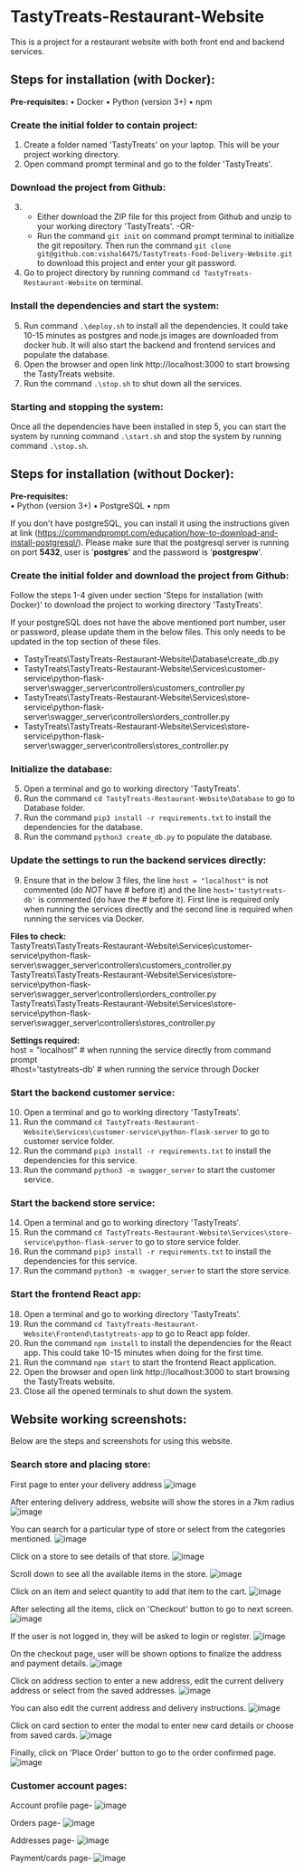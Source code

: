 # TastyTreats-Restaurant-Website
This is a project for a restaurant website with both front end and backend services.


## Steps for installation (with Docker):
**Pre-requisites:**
•	Docker
•	Python (version 3+)
•	npm

### Create the initial folder to contain project:
1. Create a folder named 'TastyTreats' on your laptop. This will be your project working directory.
2. Open command prompt terminal and go to the folder 'TastyTreats'.

### Download the project from Github:
3. - Either download the ZIP file for this project from Github and unzip to your working directory 'TastyTreats'. -OR-
   - Run the command `git init` on command prompt terminal to initialize the git repository. Then run the command `git clone git@github.com:vishal6475/TastyTreats-Food-Delivery-Website.git` to download this project and enter your git password.
4. Go to project directory by running command `cd TastyTreats-Restaurant-Website` on terminal.

### Install the dependencies and start the system:
5. Run command `.\deploy.sh` to install all the dependencies. It could take 10-15 minutes as postgres and node.js images are downloaded from docker hub. It will also start the backend and frontend services and populate the database.
6. Open the browser and open link http://localhost:3000 to start browsing the TastyTreats website.
7. Run the command `.\stop.sh` to shut down all the services.

### Starting and stopping the system:
Once all the dependencies have been installed in step 5, you can start the system by running command `.\start.sh` and stop the system by running command `.\stop.sh`.


## Steps for installation (without Docker):
**Pre-requisites:**  
•	Python (version 3+)
•	PostgreSQL
•	npm

If you don't have postgreSQL, you can install it using the instructions given at link (https://commandprompt.com/education/how-to-download-and-install-postgresql/). Please make sure that the postgresql server is running on port **5432**, user is '**postgres**' and the password is '**postgrespw**'. 

### Create the initial folder and download the project from Github:
Follow the steps 1-4 given under section 'Steps for installation (with Docker)' to download the project to working directory 'TastyTreats'.

If your postgreSQL does not have the above mentioned port number, user or password, please update them in the below files. This only needs to be updated in the top section of these files.
- TastyTreats\TastyTreats-Restaurant-Website\Database\create_db.py
- TastyTreats\TastyTreats-Restaurant-Website\Services\customer-service\python-flask-server\swagger_server\controllers\customers_controller.py
- TastyTreats\TastyTreats-Restaurant-Website\Services\store-service\python-flask-server\swagger_server\controllers\orders_controller.py
- TastyTreats\TastyTreats-Restaurant-Website\Services\store-service\python-flask-server\swagger_server\controllers\stores_controller.py

### Initialize the database:
5. Open a terminal and go to working directory 'TastyTreats'. 
6. Run the command `cd TastyTreats-Restaurant-Website\Database` to go to Database folder.
7. Run the command `pip3 install -r requirements.txt` to install the dependencies for the database.
8. Run the command `python3 create_db.py` to populate the database.

### Update the settings to run the backend services directly:
9. Ensure that in the below 3 files, the line `host = "localhost"` is not commented (do *NOT* have # before it) and the line `host='tastytreats-db'` is commented (do have the # before it). First line is required only when running the services directly and the second line is required when running the services via Docker.

**Files to check:**  
TastyTreats\TastyTreats-Restaurant-Website\Services\customer-service\python-flask-server\swagger_server\controllers\customers_controller.py
TastyTreats\TastyTreats-Restaurant-Website\Services\store-service\python-flask-server\swagger_server\controllers\orders_controller.py
TastyTreats\TastyTreats-Restaurant-Website\Services\store-service\python-flask-server\swagger_server\controllers\stores_controller.py

**Settings required:**  
host = "localhost"     # when running the service directly from command prompt  
#host='tastytreats-db' # when running the service through Docker

### Start the backend customer service:
10. Open a terminal and go to working directory 'TastyTreats'. 
11. Run the command `cd TastyTreats-Restaurant-Website\Services\customer-service\python-flask-server` to go to customer service folder.
12. Run the command `pip3 install -r requirements.txt` to install the dependencies for this service.
13. Run the command `python3 -m swagger_server` to start the customer service.

### Start the backend store service:
14. Open a terminal and go to working directory 'TastyTreats'. 
15. Run the command `cd TastyTreats-Restaurant-Website\Services\store-service\python-flask-server` to go to store service folder.
16. Run the command `pip3 install -r requirements.txt` to install the dependencies for this service.
17. Run the command `python3 -m swagger_server` to start the store service.

### Start the frontend React app:
18. Open a terminal and go to working directory 'TastyTreats'. 
19. Run the command `cd TastyTreats-Restaurant-Website\Frontend\tastytreats-app` to go to React app folder.
20. Run the command `npm install` to install the dependencies for the React app. This could take 10-15 minutes when doing for the first time.
21. Run the command `npm start` to start the frontend React application.
22. Open the browser and open link http://localhost:3000 to start browsing the TastyTreats website.
23. Close all the opened terminals to shut down the system.


## Website working screenshots:

Below are the steps and screenshots for using this website.

### Search store and placing store:

First page to enter your delivery address
![image](https://user-images.githubusercontent.com/86712652/216825183-db581144-8b0e-4333-b5cf-ce9e6a0e992c.png)

After entering delivery address, website will show the stores in a 7km radius
![image](https://user-images.githubusercontent.com/86712652/216825657-ab39e379-dda7-48a7-9cf1-567222f9425e.png)

You can search for a particular type of store or select from the categories mentioned.
![image](https://user-images.githubusercontent.com/86712652/216825633-e82dad88-cf83-4af5-a8f6-ebbb38ca9348.png)

Click on a store to see details of that store.
![image](https://user-images.githubusercontent.com/86712652/216825717-5a962141-1a08-4462-8e77-1b873b58b602.png)

Scroll down to see all the available items in the store.
![image](https://user-images.githubusercontent.com/86712652/216825738-c7bdacd9-aaa2-4275-b6a0-0bc1112be986.png)

Click on an item and select quantity to add that item to the cart.
![image](https://user-images.githubusercontent.com/86712652/216825746-a4d1f8bb-71c6-4c73-a561-923f14dc4c9d.png)

After selecting all the items, click on 'Checkout' button to go to next screen.
![image](https://user-images.githubusercontent.com/86712652/216825775-2b53664e-8e25-4df6-880a-aa1bc81adb0e.png)

If the user is not logged in, they will be asked to login or register.
![image](https://user-images.githubusercontent.com/86712652/216825803-66419f96-9b69-46ee-bffa-a49e73fddc93.png)

On the checkout page, user will be shown options to finalize the address and payment details.
![image](https://user-images.githubusercontent.com/86712652/216825963-a87293a4-56bd-497e-95f9-2a5967d2eb6a.png)

Click on address section to enter a new address, edit the current delivery address or select from the saved addresses.
![image](https://user-images.githubusercontent.com/86712652/216825980-f28b689b-5ed3-4646-8849-21d9a2b029f4.png)

You can also edit the current address and delivery instructions.
![image](https://user-images.githubusercontent.com/86712652/216825996-8943c385-e29f-4ea2-b93b-6101dffd8eb0.png)

Click on card section to enter the modal to enter new card details or choose from saved cards.
![image](https://user-images.githubusercontent.com/86712652/216826028-cda65c0f-935f-491d-9d2a-77b676ac38a6.png)

Finally, click on 'Place Order' button to go to the order confirmed page.
![image](https://user-images.githubusercontent.com/86712652/216826049-5ba3cc42-5a2b-4fde-978e-323c7e59f1b4.png)


### Customer account pages:

Account profile page-
![image](https://user-images.githubusercontent.com/86712652/216826133-f500cb0a-a3fa-4c18-a98b-9b1344369ca8.png)

Orders page-
![image](https://user-images.githubusercontent.com/86712652/216826159-40c2534b-3113-4e5a-a04d-f0b05987acba.png)

Addresses page-
![image](https://user-images.githubusercontent.com/86712652/216826205-a26f9d8a-0a61-4375-b6b8-c4da3b8f12ac.png)

Payment/cards page-
![image](https://user-images.githubusercontent.com/86712652/216826238-7618e687-5965-4eba-8cc6-6a6b5b36b18f.png)
